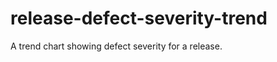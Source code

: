 release-defect-severity-trend
=============================

A trend chart showing defect severity for a release.
